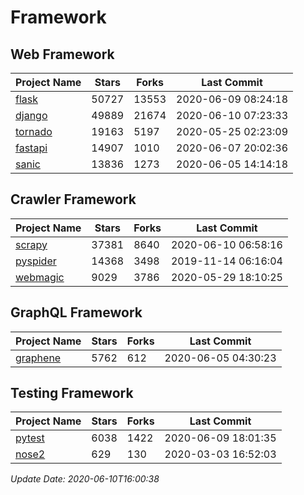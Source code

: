 # Framework

## Web Framework

| Project Name | Stars | Forks | Last Commit |
| ------------ | ----- | ----- | ----------- |
| [flask](https://github.com/pallets/flask) | 50727 | 13553 | 2020-06-09 08:24:18 |
| [django](https://github.com/django/django) | 49889 | 21674 | 2020-06-10 07:23:33 |
| [tornado](https://github.com/tornadoweb/tornado) | 19163 | 5197 | 2020-05-25 02:23:09 |
| [fastapi](https://github.com/tiangolo/fastapi) | 14907 | 1010 | 2020-06-07 20:02:36 |
| [sanic](https://github.com/huge-success/sanic) | 13836 | 1273 | 2020-06-05 14:14:18 |

## Crawler Framework

| Project Name | Stars | Forks | Last Commit |
| ------------ | ----- | ----- | ----------- |
| [scrapy](https://github.com/scrapy/scrapy) | 37381 | 8640 | 2020-06-10 06:58:16 |
| [pyspider](https://github.com/binux/pyspider) | 14368 | 3498 | 2019-11-14 06:16:04 |
| [webmagic](https://github.com/code4craft/webmagic) | 9029 | 3786 | 2020-05-29 18:10:25 |

## GraphQL Framework

| Project Name | Stars | Forks | Last Commit |
| ------------ | ----- | ----- | ----------- |
| [graphene](https://github.com/graphql-python/graphene) | 5762 | 612 | 2020-06-05 04:30:23 |

## Testing Framework

| Project Name | Stars | Forks | Last Commit |
| ------------ | ----- | ----- | ----------- |
| [pytest](https://github.com/pytest-dev/pytest) | 6038 | 1422 | 2020-06-09 18:01:35 |
| [nose2](https://github.com/nose-devs/nose2) | 629 | 130 | 2020-03-03 16:52:03 |

*Update Date: 2020-06-10T16:00:38*